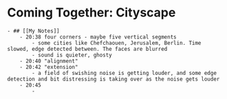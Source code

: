# Coming Together: Cityscape
	- ## [[My Notes]]
		- 20:38 four corners - maybe five vertical segments
			- some cities like Chefchaouen, Jerusalem, Berlin. Time slowed, edge detected between. The faces are blurred
			- sound is quieter, ghosty
		- 20:40 "alignment"
		- 20:42 "extension"
			- a field of swishing noise is getting louder, and some edge detection and bit distressing is taking over as the noise gets louder
		- 20:45
			-